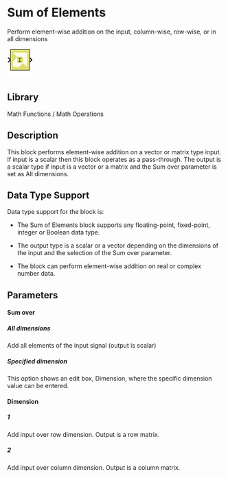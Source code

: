 # Sum of Elements

Perform element-wise addition on the input, column-wise, row-wise, or in
all dimensions

![](./Images/block.png)

## Library

Math Functions / Math Operations

## Description

This block performs element-wise addition on a vector or matrix type
input. If input is a scalar then this block operates as a pass-through.
The output is a scalar type if input is a vector or a matrix and the Sum
over parameter is set as All dimensions.

## Data Type Support

Data type support for the block is:

- The Sum of Elements block supports any floating-point, fixed-point,
  integer or Boolean data type.

- The output type is a scalar or a vector depending on the dimensions of
  the input and the selection of the Sum over parameter.

- The block can perform element-wise addition on real or complex number
  data.

## Parameters

#### Sum over
##### All dimensions
Add all elements of the input signal (output is scalar)

##### Specified dimension
This option shows an edit box, Dimension, where the specific dimension value can be entered.

#### Dimension
##### 1
Add input over row dimension. Output is a row matrix.

##### 2 
Add input over column dimension. Output is a column matrix.

